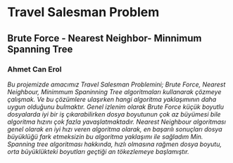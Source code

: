 # Travel Salesman Problem
## Brute Force - Nearest Neighbor- Minnimum Spanning Tree
### Ahmet Can Erol

*Bu projemizde amacımız Travel Salesman Problemini; Brute Force, Nearest Neighbour, Minimmum Spaninning Tree algoritmaları kullanarak çözmeye çalışmak. 
Ve bu çözümlere ulaşırken hangi algoritma yaklaşımının daha uygun olduğunu bulmaktır.*
*Genel izlenim olarak Brute Force küçük boyutlu dosyalarda iyi bir iş çıkarabilirken dosya boyutunun çok az büyümesi bile algoritma hızını çok fazla yavaşlatmaktadır.*
*Nearest Neighbour algoritması genel olarak en iyi hızı veren algoritma olarak, en başarılı sonuçları dosya büyüklüğü fark etmeksizin bu algoritma yaklaşımı ile sağladım*
*Min. Spanning tree algoritması hakkında, hızlı olmasına rağmen dosya boyutu, orta büyüklükteki boyutları geçtiği an tökezlemeye başlamıştır.*
